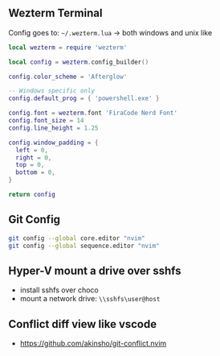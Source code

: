 ## Wezterm Terminal

Config goes to: `~/.wezterm.lua` -> both windows and unix like

```lua
local wezterm = require 'wezterm'

local config = wezterm.config_builder()

config.color_scheme = 'Afterglow'

-- Windows specific only
config.default_prog = { 'powershell.exe' }

config.font = wezterm.font 'FiraCode Nerd Font'
config.font_size = 14
config.line_height = 1.25

config.window_padding = {
  left = 0,
  right = 0,
  top = 0,
  bottom = 0,
}

return config
```

## Git Config

```bash
git config --global core.editor "nvim"
git config --global sequence.editor "nvim"
```

## Hyper-V mount a drive over sshfs

- install sshfs over choco
- mount a network drive: `\\sshfs\user@host`

## Conflict diff view like vscode
- https://github.com/akinsho/git-conflict.nvim

